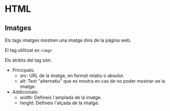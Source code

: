 # HTML

## Imatges

Els tags imatges mostren una imatge dins de la pàgina web.

El tag utilitzat es ``` <img> ```

Els atribts del tag són:

- Principals:
  - src: URL de la imatge, en format relatiu o absolut.
  - alt: Text "alternatiu" que es mostra en cas de no poder mostrar-se la imatge.
- Addicionals:
  - width: Defineix l'amplada de la imatge.
  - height: Defineix l'alçada de la imatge.
